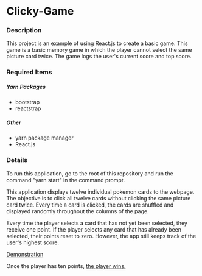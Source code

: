 # Clicky-Game

### Description

This project is an example of using React.js to create a basic game. This game is a basic memory game in which the player cannot select the same picture card twice. The game logs the user's current score and top score. 

### Required Items

##### Yarn Packages
* bootstrap
* reactstrap

##### Other
* yarn package manager
* React.js


### Details

To run this application, go to the root of this repository and run the command "yarn start" in the command prompt.

This application displays twelve individual pokemon cards to the webpage. The objective is to click all twelve cards without clicking the same picture card twice. Every time a card is clicked, the cards are shuffled and displayed randomly throughout the columns of the page. 

Every time the player selects a card that has not yet been selected, they receive one point. If the player selects any card that has already been selected, their points reset to zero. However, the app still keeps track of the user's highest score.

[Demonstration](https://github.com/Mattmej/Clicky-Game/blob/master/gifs/Basic-Functionality.gif)


Once the player has ten points, [the player wins.](https://github.com/Mattmej/Clicky-Game/blob/master/gifs/Winning.gif)